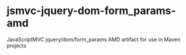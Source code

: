 jsmvc-jquery-dom-form_params-amd
================================

JavaScriptMVC jquery/dom/form_params AMD artifact for use in Maven projects